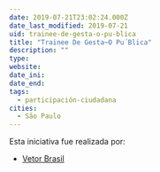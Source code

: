 ```yaml
---
date: 2019-07-21T23:02:24.000Z
date_last_modified: 2019-07-21
uid: trainee-de-gesta-o-pu-blica
title: "Trainee De Gesta~O Pu´Blica"
description: ""
type: 
website: 
date_ini: 
date_end: 
tags:
  - participación-ciudadana
cities: 
  - São Paulo
---
```


Esta iniciativa fue realizada por:

- [Vetor Brasil](/i/vetor-brasil.html)
